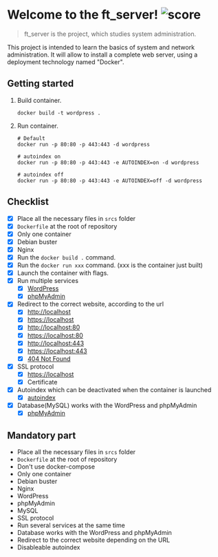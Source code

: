 # Welcome to the ft_server! ![score](https://img.shields.io/badge/100/100-5cb85c?style=for-the-badge) 
> ft_server is the project, which studies system administration.

This project is intended to learn the basics of system and network administration. It will allow to install a complete web server, using a deployment technology named "Docker".

## Getting started
1. Build container.

    ``` shell
    docker build -t wordpress .
    ```

2. Run container.

    ``` shell
    # Default
    docker run -p 80:80 -p 443:443 -d wordpress

    # autoindex on
    docker run -p 80:80 -p 443:443 -e AUTOINDEX=on -d wordpress 

    # autoindex off
    docker run -p 80:80 -p 443:443 -e AUTOINDEX=off -d wordpress 
    ```

## Checklist

- [x] Place all the necessary files in `srcs` folder
- [x] `Dockerfile` at the root of repository
- [x] Only one container
- [x] Debian buster
- [x] Nginx
- [x] Run the `docker build .` command.
- [x] Run the `docker run xxx` command. (xxx is the container just built)
- [x] Launch the container with flags.
- [x] Run multiple services
    - [x] [WordPress](https://localhost/index.php)
    - [x] [phpMyAdmin](https://localhost/phpmyadmin)
- [x] Redirect to the correct website, according to the url
    - [x] [http://localhost](http://localhost)
    - [x] [https://localhost](https://localhost)
    - [x] [http://localhost:80](http://localhost:80)
    - [x] [https://localhost:80](https://localhost:80)
    - [x] [http://localhost:443](http://localhost:443)
    - [x] [https://localhost:443](https://localhost:443)
    - [x] [404 Not Found](https://localhost/index.html)
- [x] SSL protocol
    - [x] [https://localhost](https://localhost)
    - [x] Certificate
- [x] Autoindex which can be deactivated when the container is launched
    - [x] [autoindex](http://localhost/wp-admin/js/)
- [x] Database(MySQL) works with the WordPress and phpMyAdmin
    - [x] [phpMyAdmin](https://localhost/phpmyadmin)

## Mandatory part

- Place all the necessary files in `srcs` folder
- `Dockerfile` at the root of repository
- Don't use docker-compose
- Only one container
- Debian buster
- Nginx
- WordPress
- phpMyAdmin
- MySQL
- SSL protocol
- Run several services at the same time
- Database works with the WordPress and phpMyAdmin
- Redirect to the correct website depending on the URL
- Disableable autoindex